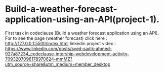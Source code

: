 # Build-a-weather-forecast-application-using-an-API(project-1).
First task in codeclause (Build a weather forecast application using an API).
For to see the page (weather forecast)
click here : http://127.0.0.1:5500/index.html
linkedin project video : https://www.linkedin.com/posts/syed-sadik-ahmed-927a87234_codeclause-intership-webdevelopment-activity-7093207096178970624-mmMZ?utm_source=share&utm_medium=member_desktop
